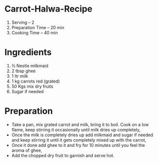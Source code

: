 # Carrot-Halwa-Recipe
1. Serving – 2
2. Preparation Time – 20 min
3. Cooking Time – 40 min
# Ingredients
1. ½ Nestle milkmaid
2. 2 tbsp ghee
3. 1 ltr milk
4. 1 kg carrots red (grated)
5. 50 Kgs mix dry fruits
6. Sugar if needed
# Preparation
* Take a pan, mix grated carrot and milk, bring it to boil. Cook on a low flame, keep stirring it occasionally until milk dries up completely,
* Once the milk is completely dries up add milkmaid and sugar if needed and keep stirring it until it gets completely mixed up with the carrot,
* Once it done add ghee to it and fry for 10 minutes until you feel the aroma of ghee,
* Add the chopped dry fruit to garnish and serve hot.
